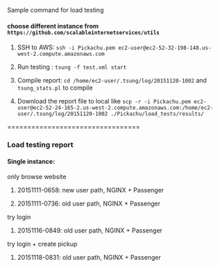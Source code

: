 Sample command for load testing

#### choose different instance from `https://github.com/scalableinternetservices/utils`

1. SSH to AWS: `ssh -i Pickachu.pem ec2-user@ec2-52-32-198-148.us-west-2.compute.amazonaws.com`

2. Run testing : `tsung -f test.xml start`

3. Compile report: `cd /home/ec2-user/.tsung/log/20151120-1002` and ` tsung_stats.pl` to compile

4. Download the report file to local like `scp -r -i Pickachu.pem ec2-user@ec2-52-24-165-2.us-west-2.compute.amazonaws.com:/home/ec2-user/.tsung/log/20151120-1002 ./Pickachu/load_tests/results/`

=================================
### Load testing report

#### Single instance: 

only browse website
1. 20151111-0658: new user path, NGINX + Passenger

2. 20151111-0736: old user path, NGINX + Passenger

try login
1. 20151116-0849: old user path, NGINX + Passenger

try login + create pickup
1. 20151118-0831: old user path, NGINX + Passenger
